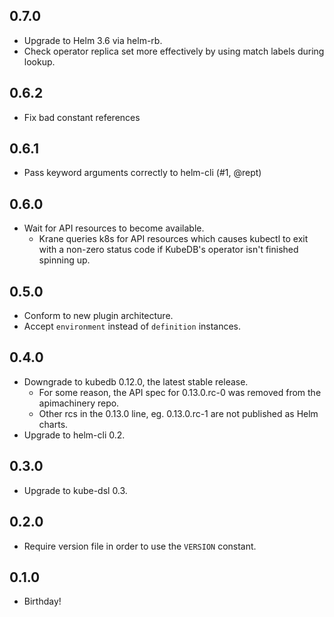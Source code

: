 ## 0.7.0
* Upgrade to Helm 3.6 via helm-rb.
* Check operator replica set more effectively by using match labels during lookup.

## 0.6.2
* Fix bad constant references

## 0.6.1
* Pass keyword arguments correctly to helm-cli (#1, @rept)

## 0.6.0
* Wait for API resources to become available.
  - Krane queries k8s for API resources which causes kubectl to exit with a non-zero status code if KubeDB's operator isn't finished spinning up.

## 0.5.0
* Conform to new plugin architecture.
* Accept `environment` instead of `definition` instances.

## 0.4.0
* Downgrade to kubedb 0.12.0, the latest stable release.
  - For some reason, the API spec for 0.13.0.rc-0 was removed from the apimachinery repo.
  - Other rcs in the 0.13.0 line, eg. 0.13.0.rc-1 are not published as Helm charts.
* Upgrade to helm-cli 0.2.

## 0.3.0
* Upgrade to kube-dsl 0.3.

## 0.2.0
* Require version file in order to use the `VERSION` constant.

## 0.1.0
* Birthday!
